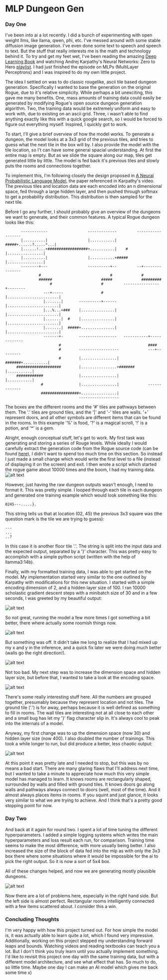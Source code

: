 # MLP Dungeon Gen

### Day One

I've been into ai a lot recently. I did a bunch of experimenting with open weight llms, like llama, qwen, phi, etc. I've messed around with some stable diffusion image generation. I've even done some text to speech and speech to text. But the stuff that really interests me is the math and technology behind it. To try and get my feet wet, I've been reading the amazing [Deep Learning Book](https://www.deeplearningbook.org/) and watching Andrej Karpathy's Neural Networks: Zero to Hero [playlist](https://www.youtube.com/watch?v=VMj-3S1tku0&list=PLAqhIrjkxbuWI23v9cThsA9GvCAUhRvKZ&index=1). I had just finished the episode on MLPs (MultiLayer Perceptrons) and I was inspired to do my own little project. 

The idea I settled on was to do classic rougelike, ascii tile based dungeon generation. Specifically I wanted to base the generation on the original Rogue, due to it's relative simplicity. While perhaps a bit unexciting, this gave me many benefits. One, mass amounts of training data could easily be generated by modifying Rogue's open source dungeon generation algorithm. Two, the training data would be extremely uniform and easy to work with, due to existing on an ascii grid. Three, i wasn't able to find anything exactly like this with a quick google search, so I would be forced to figure out everything myself. Inspired, I quickly got to work.

To start, I'll give a brief overview of how the model works. To generate a dungeon, the model looks at a 3x3 grid of the previous tiles, and tries to guess what the next tile in the box will by. I also provide the model with the tile location, so I't can have some general spacial understanding. At first the entire map is empty. But as we slide the square along our map, tiles get generated little by little. The model is fed back it's previous tiles and slowly puts the rooms and connections together. 

To implement this, I'm following closely the design proposed in [A Neural Probabilistic Language Model](https://www.jmlr.org/papers/volume3/bengio03a/bengio03a.pdf), the paper referenced in Karpathy's video. The previous tiles and location data are each encoded into an n dimensional space, fed through a large hidden layer, and then pushed through softmax to get a probability distribution. This distribution is then sampled for the next tile. 

Before I go any further, I should probably give an overview of the dungeons we want to generate, and their common features. A typical Rogue dungeon looks like this:
```
       ------------                  -------------         ------------------   
       |..........|                  |...........|    #####+......?.....*...|   
       |......!...+##################+...........|    #    |................|   
       |..........|                  |...........+#####    |................|   
       --------+---                  ----------+--         --+---------------   
               #                               #             #                  
               ######                      #####             #########          
                    #                      #         ----------------+--------  
                 ---+-----                 #         |.......................|  
                 |.......|       ----------+------   |.......................|  
                 |...%...+###    |...............|   |.......................|  
                 |.......|  #    |...............|   |.......................|  
                 |.......|  #####+...............|   |.......................|  
                 -------+-       -----------------   -----------+-------------  
                        #                                       ####            
                        #        ------------------             ---+---------   
                        #        |................|      #######+...........|   
     ####################        |................+#######      |...........|   
     ############                |................|             |...........|   
                #                |................|             -------------   
                #################+................|                             
                                 ------------------                             
```
The boxes are the different rooms and the '#' tiles are pathways between them. The '.' tiles are ground tiles, and the '|' and '-' tiles are walls. '+' represent doors, and all other symbols are different items that can be found in the rooms. In this example '%' is food, '?' is a magical scroll, '!' is a potion, and '*' is a gem. 

Alright, enough conceptual stuff, let's get to work. My first task was generating and storing a series of Rouge levels. While ideally I would carefully extract the generation code from the Rogue source code (can be found [here](https://github.com/Davidslv/rogue)), I didn't want to spend too much time on this section. So instead I just made a small change which would write the first level to a file (instead of displaying it on the screen) and exit. I then wrote a script which started the rogue game about 10000 times and the boom, I had my training data. ![alt text](screenshots/raw_data.png "Section of the raw data file")

However, just having the raw dungeon outputs wasn't enough, I need to format it. This was pretty simple. I looped through each tile in each dungeon and generated one training example which would look something like this:
```
0245---.....}.
```
This string tells us that at location (02, 45) the previous 3x3 square was (the question mark is the tile we are trying to guess):
```
---
...
..?
```
In this case it is another floor tile '.'. The string is split into the input data and the expected output, separated by a '}' character. This was pretty easy to accomplish with a simple python script (written with the help of llamma3:14b).

Finally, with my formatted training data, I was able to get started on the model. My implementation started very similar to the one outlined by Karpathy with modifications for this new situation. I started with a simple encoding dimension of 2, and a hidden layer size of 100. I ran 10000 scholastic gradient descent steps with a minibatch size of 30 and in a few seconds, I was greeted by my beautiful output: 

![alt text](screenshots/early_gen.png "First generation!")

So not great, running the model a few more times I got something a bit better, there where actually some roomish things now. 

![alt text](screenshots/early_gen2.png "Fourth generation!")

But something was off. It didn't take me long to realize that I had mixed up my x and y in the inference, and a quick fix later we were doing much better (walls go the right direction!).

![alt text](screenshots/early_gen_fix.png "Already fixing bugs.")

Not too bad. My next step was to increase the dimension space and hidden layer size, but before that, I wanted to take a look at the encoding space. 

![alt text](screenshots/early_gen_emb.png "Graphs are nice.")

There's some really interesting stuff here. All the numbers are grouped together, presumably because they represent location and not tiles. The ground tile ('.') is for away, perhaps because it is well defined as something to fill in rooms. The wall tiles are interesting not at all close to each other and a small bug has let my '}' flag character slip in. It's always cool to peak into the internals of a model. 

Anyway, my first change was to up the dimension space (now 30) and hidden layer size (now 400). I also doubled the number of trainings. This took a while longer to run, but did produce a better, less chaotic output:

![alt text](screenshots/high_dim_hidden.png "Graphs are nice.")

At this point it was pretty late and I needed to stop, but this was by no means a bad start. There are many glaring flaws that I'll address next time, but I wanted to take a minute to appreciate how much this very simple model has managed to learn. It knows rooms are rectangularly shaped, surrounded by walls and filled with ground tiles. It knows doors go along walls and pathways always connect to doors (well, most of the time). And it almost always places items in rooms. If you squint and just glance, it looks very similar to what we are trying to achieve. And I think that's a pretty good stopping point for now.

### Day Two

And back at it again for round two. I spent a lot of time tuning the different hyperparameters. I added a simple logging systems which writes the main hyperparameters and loss result each run, for comparison. Training time seems to make the most difference, with more usually being better. I also increased the size of the block of data fed into the mlp as with only the 3x3 box there where some situations where it would be impossible for the ai to pick the right output. So it is now a sort of 5x4 box.

All of these changes helped, and now we are generating mostly plausible dungeons. 

![alt text](screenshots/decent.png "Really comming togethe.")

Now there are a lot of problems here, especially in the right hand side. But the left side is almost perfect. Rectangular rooms intelligently connected with a few items scattered about. I consider this a win. 


### Concluding Thoughts

I'm very happy with how this project turned out. For how simple the model is, it was actually able to learn quite a lot, which I found very impressive. Additionally, working on this project stepped my understanding forward leaps and bounds. Watching videos and reading textbooks can teach you a lot. But I don't  think you truly learn until you actually implement something. I'd like to revisit this project one day with the same training data, but with a different model architecture, and see what effect that has. So much to do, so little time. Maybe one day I can make an AI model which gives me back some time x)